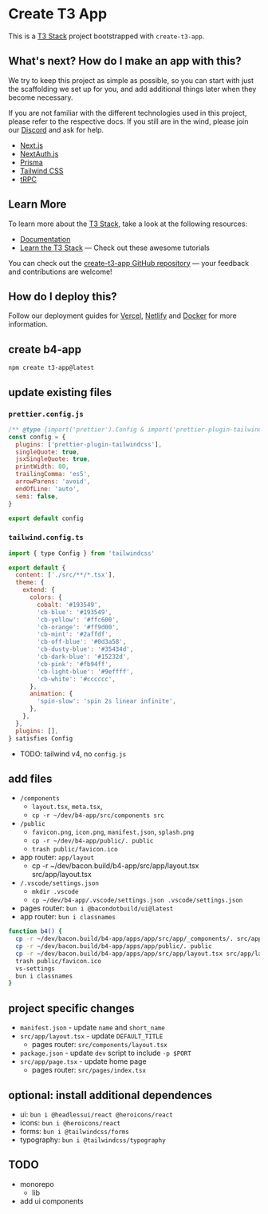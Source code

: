 # Create T3 App

This is a [T3 Stack](https://create.t3.gg/) project bootstrapped with `create-t3-app`.

## What's next? How do I make an app with this?

We try to keep this project as simple as possible, so you can start with just the scaffolding we set up for you, and add additional things later when they become necessary.

If you are not familiar with the different technologies used in this project, please refer to the respective docs. If you still are in the wind, please join our [Discord](https://t3.gg/discord) and ask for help.

- [Next.js](https://nextjs.org)
- [NextAuth.js](https://next-auth.js.org)
- [Prisma](https://prisma.io)
- [Tailwind CSS](https://tailwindcss.com)
- [tRPC](https://trpc.io)

## Learn More

To learn more about the [T3 Stack](https://create.t3.gg/), take a look at the following resources:

- [Documentation](https://create.t3.gg/)
- [Learn the T3 Stack](https://create.t3.gg/en/faq#what-learning-resources-are-currently-available) — Check out these awesome tutorials

You can check out the [create-t3-app GitHub repository](https://github.com/t3-oss/create-t3-app) — your feedback and contributions are welcome!

## How do I deploy this?

Follow our deployment guides for [Vercel](https://create.t3.gg/en/deployment/vercel), [Netlify](https://create.t3.gg/en/deployment/netlify) and [Docker](https://create.t3.gg/en/deployment/docker) for more information.

## create b4-app

`npm create t3-app@latest`

## update existing files

### `prettier.config.js`

```js
/** @type {import('prettier').Config & import('prettier-plugin-tailwindcss').PluginOptions} */
const config = {
  plugins: ['prettier-plugin-tailwindcss'],
  singleQuote: true,
  jsxSingleQuote: true,
  printWidth: 80,
  trailingComma: 'es5',
  arrowParens: 'avoid',
  endOfLine: 'auto',
  semi: false,
}

export default config
```

### `tailwind.config.ts`

```js
import { type Config } from 'tailwindcss'

export default {
  content: ['./src/**/*.tsx'],
  theme: {
    extend: {
      colors: {
        cobalt: '#193549',
        'cb-blue': '#193549',
        'cb-yellow': '#ffc600',
        'cb-orange': '#ff9d00',
        'cb-mint': '#2affdf',
        'cb-off-blue': '#0d3a58',
        'cb-dusty-blue': '#35434d',
        'cb-dark-blue': '#15232d',
        'cb-pink': '#fb94ff',
        'cb-light-blue': '#9effff',
        'cb-white': '#cccccc',
      },
      animation: {
        'spin-slow': 'spin 2s linear infinite',
      },
    },
  },
  plugins: [],
} satisfies Config
```

- TODO: tailwind v4, no `config.js`

## add files

- `/components`
  - `layout.tsx`, `meta.tsx`,
  - `cp -r ~/dev/b4-app/src/components src`
- `/public`
  - `favicon.png`, `icon.png`, `manifest.json`, `splash.png`
  - `cp -r ~/dev/b4-app/public/. public`
  - `trash public/favicon.ico`
- app router: `app/layout`
  - cp -r ~/dev/bacon.build/b4-app/src/app/layout.tsx src/app/layout.tsx
- `/.vscode/settings.json`
  - `mkdir .vscode`
  - `cp ~/dev/b4-app/.vscode/settings.json .vscode/settings.json`
- pages router: `bun i @bacondotbuild/ui@latest`
- app router: `bun i classnames`

```bash
function b4() {
  cp -r ~/dev/bacon.build/b4-app/apps/app/src/app/_components/. src/app/_components
  cp -r ~/dev/bacon.build/b4-app/apps/app/public/. public
  cp -r ~/dev/bacon.build/b4-app/apps/app/src/app/layout.tsx src/app/layout.tsx
  trash public/favicon.ico
  vs-settings
  bun i classnames
}
```

## project specific changes

- `manifest.json` - update `name` and `short_name`
- `src/app/layout.tsx` - update `DEFAULT_TITLE`
  - pages router: `src/components/layout.tsx`
- `package.json` - update `dev` script to include `-p $PORT`
- `src/app/page.tsx` - update home page
  - pages router: `src/pages/index.tsx`

## optional: install additional dependences

- ui: `bun i @headlessui/react @heroicons/react`
- icons: `bun i @heroicons/react`
- forms: `bun i @tailwindcss/forms`
- typography: `bun i @tailwindcss/typography`

## TODO

- monorepo
  - lib
- add ui components
